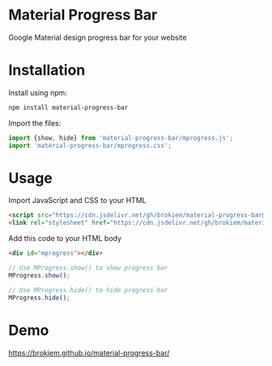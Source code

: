 # Material Progress Bar

Google Material design progress bar for your website

# Installation

Install using npm:

```bash
npm install material-progress-bar
```

Import the files:

```javascript
import {show, hide} from 'material-progress-bar/mprogress.js';
import 'material-progress-bar/mprogress.css';
```

# Usage

Import JavaScript and CSS to your HTML

```html
<script src="https://cdn.jsdelivr.net/gh/brokiem/material-progress-bar@master/mprogress.js"></script>
<link rel="stylesheet" href="https://cdn.jsdelivr.net/gh/brokiem/material-progress-bar@master/mprogress.css">
```

Add this code to your HTML body

```html
<div id="mprogress"></div>
```

```javascript
// Use MProgress.show() to show progress bar
MProgress.show();

// Use MProgress.hide() to hide progress bar
MProgress.hide();
```

# Demo
https://brokiem.github.io/material-progress-bar/
